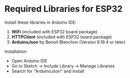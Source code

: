 # Required Libraries for ESP32

Install these libraries in Arduino IDE:

1. **WiFi** (included with ESP32 board package)
2. **HTTPClient** (included with ESP32 board package)
3. **ArduinoJson** by Benoit Blanchon (Version 6.19.4 or later)

Installation:
- Open Arduino IDE
- Go to Sketch -> Include Library -> Manage Libraries
- Search for "ArduinoJson" and install
